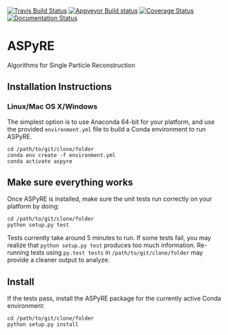 [![Travis Build Status](https://travis-ci.com/vineetbansal/aspyre.svg?branch=master)](https://travis-ci.com/vineetbansal/aspyre)
[![Appveyor Build status](https://ci.appveyor.com/api/projects/status/bdq2dn0bi14iy992?svg=true)](https://ci.appveyor.com/project/vineetbansal/aspyre-o47mb)
[![Coverage Status](https://coveralls.io/repos/github/vineetbansal/aspyre/badge.svg?branch=master&service=github)](https://coveralls.io/github/vineetbansal/aspyre?branch=master)
[![Documentation Status](https://readthedocs.org/projects/aspyre/badge/?version=latest)](https://cov3d.readthedocs.io/en/latest/?badge=latest)

# ASPyRE

Algorithms for Single Particle Reconstruction

## Installation Instructions

### Linux/Mac OS X/Windows

The simplest option is to use Anaconda 64-bit for your platform, and use the provided `environment.yml` file to build a Conda environment to run ASPyRE.

```
cd /path/to/git/clone/folder
conda env create -f environment.yml
conda activate aspyre
```

## Make sure everything works

Once ASPyRE is installed, make sure the unit tests run correctly on your platform by doing:
```
cd /path/to/git/clone/folder
python setup.py test
```

Tests currently take around 5 minutes to run. If some tests fail, you may realize that `python setup.py test` produces too much information. Re-running tests using `py.test tests` in `/path/to/git/clone/folder` may provide a cleaner output to analyze.

## Install

If the tests pass, install the ASPyRE package for the currently active Conda environment:
```
cd /path/to/git/clone/folder
python setup.py install
```
